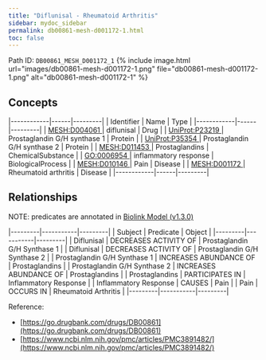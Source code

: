 ```yaml
---
title: "Diflunisal - Rheumatoid Arthritis"
sidebar: mydoc_sidebar
permalink: db00861-mesh-d001172-1.html
toc: false 
---
```



Path ID: `DB00861_MESH_D001172_1`
{% include image.html url="images/db00861-mesh-d001172-1.png" file="db00861-mesh-d001172-1.png" alt="db00861-mesh-d001172-1" %}

## Concepts

|------------|------|---------|
| Identifier | Name | Type    |
|------------|------|---------|
| <a href="https://identifiers.org/MESH:D004061">MESH:D004061 </a> | diflunisal | Drug |
| <a href="https://identifiers.org/UniProt:P23219">UniProt:P23219 </a> | Prostaglandin G/H synthase 1 | Protein |
| <a href="https://identifiers.org/UniProt:P35354">UniProt:P35354 </a> | Prostaglandin G/H synthase 2 | Protein |
| <a href="https://identifiers.org/MESH:D011453">MESH:D011453 </a> | Prostaglandins | ChemicalSubstance |
| <a href="https://identifiers.org/GO:0006954">GO:0006954 </a> | inflammatory response | BiologicalProcess |
| <a href="https://identifiers.org/MESH:D010146">MESH:D010146 </a> | Pain | Disease |
| <a href="https://identifiers.org/MESH:D001172">MESH:D001172 </a> | Rheumatoid arthritis | Disease |
|------------|------|---------|

## Relationships


NOTE: predicates are annotated in <a href="https://github.com/biolink/biolink-model/releases/tag/v1.3.0">Biolink Model (v1.3.0)</a>

|---------|-----------|---------|
| Subject | Predicate | Object  |
|---------|-----------|---------|
| Diflunisal | DECREASES ACTIVITY OF | Prostaglandin G/H Synthase 1 |
| Diflunisal | DECREASES ACTIVITY OF | Prostaglandin G/H Synthase 2 |
| Prostaglandin G/H Synthase 1 | INCREASES ABUNDANCE OF | Prostaglandins |
| Prostaglandin G/H Synthase 2 | INCREASES ABUNDANCE OF | Prostaglandins |
| Prostaglandins | PARTICIPATES IN | Inflammatory Response |
| Inflammatory Response | CAUSES | Pain |
| Pain | OCCURS IN | Rheumatoid Arthritis |
|---------|-----------|---------|

Reference: 
  - [https://go.drugbank.com/drugs/DB00861](https://go.drugbank.com/drugs/DB00861)
  - [https://www.ncbi.nlm.nih.gov/pmc/articles/PMC3891482/](https://www.ncbi.nlm.nih.gov/pmc/articles/PMC3891482/)
